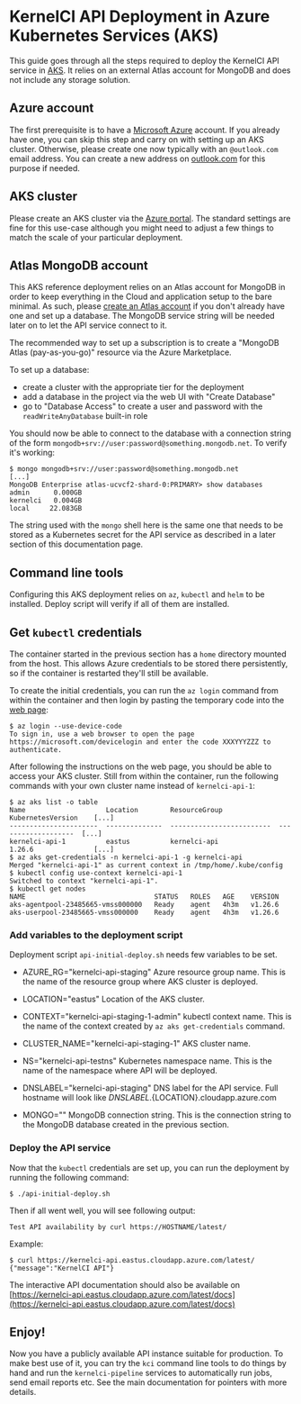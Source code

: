 <!--
SPDX-License-Identifier: LGPL-2.1-or-later

Copyright (C) 2023 Collabora Limited
Author: Guillaume Tucker <guillaume.tucker@collabora.com>
-->

KernelCI API Deployment in Azure Kubernetes Services (AKS)
==========================================================

This guide goes through all the steps required to deploy the KernelCI API
service in
[AKS](https://azure.microsoft.com/en-us/products/kubernetes-service).  It
relies on an external Atlas account for MongoDB and does not include any
storage solution.

## Azure account

The first prerequisite is to have a [Microsoft Azure](https://azure.com)
account.  If you already have one, you can skip this step and carry on with
setting up an AKS cluster.  Otherwise, please create one now typically with an
`@outlook.com` email address.  You can create a new address on
[outlook.com](https://outlook.com) for this purpose if needed.

## AKS cluster

Please create an AKS cluster via the [Azure
portal](https://portal.azure.com/#create/Microsoft.AKS).  The standard settings
are fine for this use-case although you might need to adjust a few things to
match the scale of your particular deployment.

## Atlas MongoDB account

This AKS reference deployment relies on an Atlas account for MongoDB in order
to keep everything in the Cloud and application setup to the bare minimal.  As
such, please [create an Atlas
account](https://www.mongodb.com/cloud/atlas/register) if you don't already
have one and set up a database.  The MongoDB service string will be needed
later on to let the API service connect to it.

The recommended way to set up a subscription is to create a "MongoDB Atlas
(pay-as-you-go)" resource via the Azure Marketplace.

To set up a database:

* create a cluster with the appropriate tier for the deployment
* add a database in the project via the web UI with "Create Database"
* go to "Database Access" to create a user and password with the
  `readWriteAnyDatabase` built-in role

You should now be able to connect to the database with a connection string of
the form `mongodb+srv://user:password@something.mongodb.net`.  To verify it's
working:

```
$ mongo mongodb+srv://user:password@something.mongodb.net
[...]
MongoDB Enterprise atlas-ucvcf2-shard-0:PRIMARY> show databases
admin      0.000GB
kernelci   0.004GB
local     22.083GB
```

The string used with the `mongo` shell here is the same one that needs to be
stored as a Kubernetes secret for the API service as described in a later
section of this documentation page.

## Command line tools

Configuring this AKS deployment relies on `az`, `kubectl` and `helm` to be
installed. Deploy script will verify if all of them are installed.

## Get `kubectl` credentials

The container started in the previous section has a `home` directory mounted
from the host.  This allows Azure credentials to be stored there persistently,
so if the container is restarted they'll still be available.

To create the initial credentials, you can run the `az login` command from
within the container and then login by pasting the temporary code into the [web
page](https://microsoft.com/devicelogin):

```
$ az login --use-device-code
To sign in, use a web browser to open the page https://microsoft.com/devicelogin and enter the code XXXYYYZZZ to authenticate.
```

After following the instructions on the web page, you should be able to access
your AKS cluster.  Still from within the container, run the following commands
with your own cluster name instead of `kernelci-api-1`:

```
$ az aks list -o table
Name                    Location        ResourceGroup              KubernetesVersion    [...]
----------------------  --------------  -------------------------  -------------------  [...]
kernelci-api-1          eastus          kernelci-api               1.26.6               [...]
$ az aks get-credentials -n kernelci-api-1 -g kernelci-api
Merged "kernelci-api-1" as current context in /tmp/home/.kube/config
$ kubectl config use-context kernelci-api-1
Switched to context "kernelci-api-1".
$ kubectl get nodes
NAME                                STATUS   ROLES   AGE    VERSION
aks-agentpool-23485665-vmss000000   Ready    agent   4h3m   v1.26.6
aks-userpool-23485665-vmss000000    Ready    agent   4h3m   v1.26.6
```

### Add variables to the deployment script

Deployment script `api-initial-deploy.sh` needs few variables to be set.

* AZURE_RG="kernelci-api-staging"
Azure resource group name. This is the name of the resource group where AKS cluster is deployed.

* LOCATION="eastus"
Location of the AKS cluster.

* CONTEXT="kernelci-api-staging-1-admin"
kubectl context name. This is the name of the context created by `az aks get-credentials` command.

* CLUSTER_NAME="kernelci-api-staging-1"
AKS cluster name.

* NS="kernelci-api-testns"
Kubernetes namespace name. This is the name of the namespace where API will be deployed.

* DNSLABEL="kernelci-api-staging"
DNS label for the API service. Full hostname will look like ${DNSLABEL}.${LOCATION}.cloudapp.azure.com

* MONGO=""
MongoDB connection string. This is the connection string to the MongoDB database created in the previous section.

### Deploy the API service

Now that the `kubectl` credentials are set up, you can run the deployment by running the following command:

```
$ ./api-initial-deploy.sh
```

Then if all went well, you will see following output:

```
Test API availability by curl https://HOSTNAME/latest/
```

Example:
```
$ curl https://kernelci-api.eastus.cloudapp.azure.com/latest/
{"message":"KernelCI API"}
```

The interactive API documentation should also be available on
[https://kernelci-api.eastus.cloudapp.azure.com/latest/docs](https://kernelci-api.eastus.cloudapp.azure.com/latest/docs)

## Enjoy!

Now you have a publicly available API instance suitable for production.  To
make best use of it, you can try the `kci` command line tools to do things by
hand and run the `kernelci-pipeline` services to automatically run jobs, send
email reports etc.  See the main documentation for pointers with more details.
